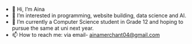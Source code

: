 - 👋 Hi, I’m Aina
- 👀 I’m interested in programming, website building, data science and AI.
- 🌱 I’m currently a Computer Science student in Grade 12 and hoping to pursue the same at uni next year.
- 📫 How to reach me: via email- ainamerchant04@gmail.com

<!---
aina-10/aina-10 is a ✨ special ✨ repository because its `README.md` (this file) appears on your GitHub profile.
You can click the Preview link to take a look at your changes.
--->
